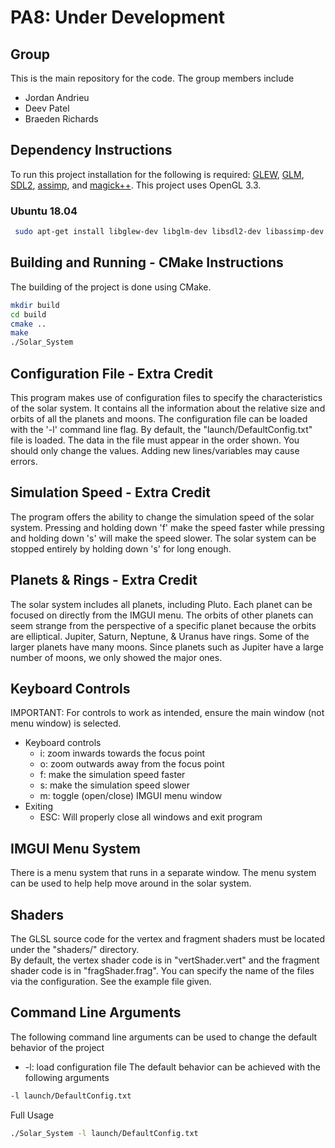# PA8: Under Development

## Group
This is the main repository for the code. The group members include
  * Jordan Andrieu
  * Deev Patel
  * Braeden Richards

## Dependency Instructions
To run this project installation for the following is required: [GLEW](http://glew.sourceforge.net/), [GLM](http://glm.g-truc.net/0.9.7/index.html), [SDL2](https://wiki.libsdl.org/Tutorials), [assimp](https://github.com/assimp/assimp/wiki), and [magick++](http://www.imagemagick.org/Magick%2B%2B/).
This project uses OpenGL 3.3.

### Ubuntu 18.04
```bash
 sudo apt-get install libglew-dev libglm-dev libsdl2-dev libassimp-dev libmagick++-dev
```

## Building and Running - CMake Instructions
The building of the project is done using CMake.
```bash
mkdir build
cd build
cmake ..
make
./Solar_System
```

## Configuration File - Extra Credit
This program makes use of configuration files to specify the characteristics of the solar system. It contains all the information about the relative size and orbits of all the planets and moons. The configuration file can be loaded with the '-l' command line flag. By default, the "launch/DefaultConfig.txt" file is loaded. The data in the file must appear in the order shown. You should only change the values. Adding new lines/variables may cause errors.

## Simulation Speed - Extra Credit
The program offers the ability to change the simulation speed of the solar system. Pressing and holding down 'f' make the speed faster while pressing and holding down 's' will make the speed slower. The solar system can be stopped entirely by holding down 's' for long enough.

## Planets & Rings - Extra Credit
The solar system includes all planets, including Pluto. Each planet can be focused on directly from the IMGUI menu. The orbits of other planets can seem strange from the perspective of a specific planet because the orbits are elliptical. Jupiter, Saturn, Neptune, & Uranus have rings. Some of the larger planets have many moons. Since planets such as Jupiter have a large number of moons, we only showed the major ones.

## Keyboard Controls
IMPORTANT: For controls to work as intended, ensure the main window (not menu window) is selected. <br>
* Keyboard controls
  * i: zoom inwards towards the focus point
  * o: zoom outwards away from the focus point
  * f: make the simulation speed faster
  * s: make the simulation speed slower
  * m: toggle (open/close) IMGUI menu window
* Exiting
  * ESC: Will properly close all windows and exit program

## IMGUI Menu System
There is a menu system that runs in a separate window. The menu system can be used to help help move around in the solar system. <br>

## Shaders
The GLSL source code for the vertex and fragment shaders must be located under the "shaders/" directory. <br>
By default, the vertex shader code is in "vertShader.vert" and the fragment shader code is in "fragShader.frag". You can specify the name of the files via the configuration. See the example file given.

## Command Line Arguments
The following command line arguments can be used to change the default behavior of the project
  * -l: load configuration file
The default behavior can be achieved with the following arguments
```bash
-l launch/DefaultConfig.txt
```

Full Usage
```bash
./Solar_System -l launch/DefaultConfig.txt
```
